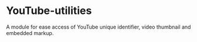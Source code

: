 # YouTube-utilities
A module for ease access of YouTube unique identifier, video thumbnail and embedded markup.

